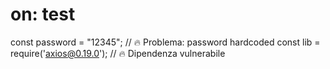 # on: test
const password = "12345"; // 🔥 Problema: password hardcoded
const lib = require('axios@0.19.0'); // 🔥 Dipendenza vulnerabile
